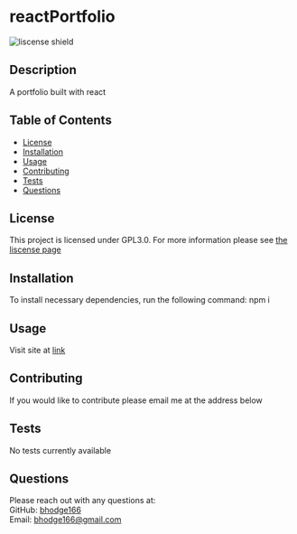# reactPortfolio

![liscense shield](https://img.shields.io/badge/license-GPL3.0-blue)

## Description

A portfolio built with react

## Table of Contents

- [License](#license)
- [Installation](#installation)
- [Usage](#usage)
- [Contributing](#contributing)
- [Tests](#tests)
- [Questions](#questions)

## License

This project is licensed under GPL3.0. For more information please see [the liscense page](https://choosealicense.com/licenses/gpl-3.0/)

## Installation

To install necessary dependencies, run the following command: npm i

## Usage

Visit site at [link](https://hodgeresume.herokuapp.com/)

## Contributing

If you would like to contribute please email me at the address below

## Tests

No tests currently available

## Questions

Please reach out with any questions at: <br />
GitHub: [bhodge166](https://github.com/bhodge166)<br />
Email: bhodge166@gmail.com
